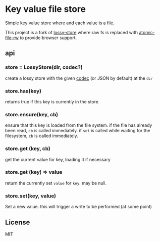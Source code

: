 # Key value file store

Simple key value store where and each value is a file.

This project is a fork of [lossy-store] where raw fs is replaced with
[atomic-file-rw] to provide browser support.

## api

### store = LossyStore(dir, codec?)

create a lossy store with the given [codec] (or JSON by default) at
the `dir`

### store.has(key)

returns true if this key is currently in the store.

### store.ensure(key, cb)

ensure that this key is loaded from the file system.
if the file has already been read, `cb` is called immediately.
if `set` is called while waiting for the filesystem, `cb` is called immediately.

### store.get (key, cb)

get the current value for key, loading it if necessary

### store.get (key) => value

return the currently set `value` for `key`. may be null.

### store.set(key, value)

Set a new value. this will trigger a write to be performed (at some point)

## License

MIT

[lossy-store]: https://github.com/dominictarr/lossy-store
[codec]: https://www.npmjs.com/package/flumecodec
[atomic-file-rw]: https://github.com/ssb-ngi-pointer/atomic-file-rw
